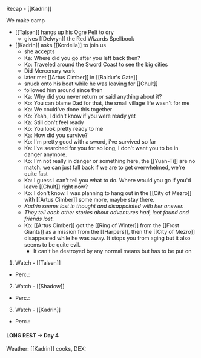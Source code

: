 Recap - [[Kadrin]]

We make camp
- [[Talsen]] hangs up his Ogre Pelt to dry
	- gives [[Delwyn]] the Red Wizards Spellbook
- [[Kadrin]] asks [[Kordelia]] to join us
	- she accepts
	- Ka: Where did you go after you left back then?
	- Ko: Traveled around the Sword Coast to see the big cities
	- Did Mercenary work
	- later met [[Artus Cimber]] in [[Baldur's Gate]]
	- snuck onto his boat while he was leaving for [[Chult]]
	- followed him around since then
	- Ka: Why did you never return or said anything about it?
	- Ko: You can blame Dad for that, the small village life wasn't for me
	- Ka: We could've done this together
	- Ko: Yeah, I didn't know if you were ready yet
	- Ka: Still don't feel ready
	- Ko: You look pretty ready to me
	- Ka: How did you survive?
	- Ko: I'm pretty good with a sword, i've survived so far
	- Ka: I've searched for you for so long, I don't want you to be in danger anymore.
	- Ko: I'm not really in danger or something here, the [[Yuan-Ti]] are no match. we can just fall back if we are to get overwhelmed, we're quite fast
	- Ka: I guess I can't tell you what to do. Where would you go if you'd leave [[Chult]] right now?
	- Ko: I don't know. I was planning to hang out in the [[City of Mezro]] with [[Artus Cimber]] some more, maybe stay there.
	- _Kadrin seems lost in thought and disappointed with her answer._
	- _They tell each other stories about adventures had, loot found and friends lost._
	- Ko: [[Artus Cimber]] got the [[Ring of Winter]] from the [[Frost Giants]] as a mission from the [[Harpers]], then the [[City of Mezro]] disappeared while he was away. It stops you from aging but it also seems to be quite evil.
		- It can't be destroyed by any normal means but has to be put on

1. Watch - [[Talsen]]
- Perc.: 

2. Watch - [[Shadow]]
- Perc.: 

3. Watch -  [[Kadrin]]
- Perc.: 


#### LONG REST -> Day 4
Weather:
[[Kadrin]] cooks, DEX: 